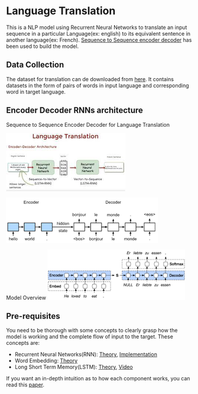 
# Language Translation

This is a NLP model using Recurrent Neural Networks to translate an input sequence in a particular Language(ex: english) to its equivalent sentence in another language(ex: French).
[Sequence to Sequence encoder decoder](https://towardsdatascience.com/understanding-encoder-decoder-sequence-to-sequence-model-679e04af4346) has been used to build the model.


## Data Collection

The dataset for translation can de downloaded from [here](http://www.manythings.org/anki/).
It contains datasets in the form of pairs of words in input language and corresponding word in target language.


  
## Encoder Decoder RNNs architecture 
Sequence to Sequence Encoder Decoder for Language Translation

![](https://github.com/Pratik007-og/Language_Translation/blob/main/eng-fra.jpg)<br>

![](https://github.com/Pratik007-og/Language_Translation/blob/main/seq2seq.png)

Model Overview
![](https://github.com/Pratik007-og/Language_Translation/blob/main/model.png)


## Pre-requisites
You need to be thorough with some concepts to clearly grasp how the model is working and the complete flow of input to the target.
These concepts are:

- Recurrent Neural Networks(RNN): [Theory](https://www.geeksforgeeks.org/introduction-to-recurrent-neural-network/), [Implementation](https://www.tensorflow.org/guide/keras/rnn)
- Word Embedding: [Theory](https://machinelearningmastery.com/what-are-word-embeddings/)
- Long Short Term Memory(LSTM): [Theory](https://www.geeksforgeeks.org/understanding-of-lstm-networks/), [Video](https://www.youtube.com/watch?v=eCvz-kB4yko)

If you want an in-depth intuition as to how each component works, you can read this [paper](https://arxiv.org/pdf/1909.09586v1.pdf).

  
